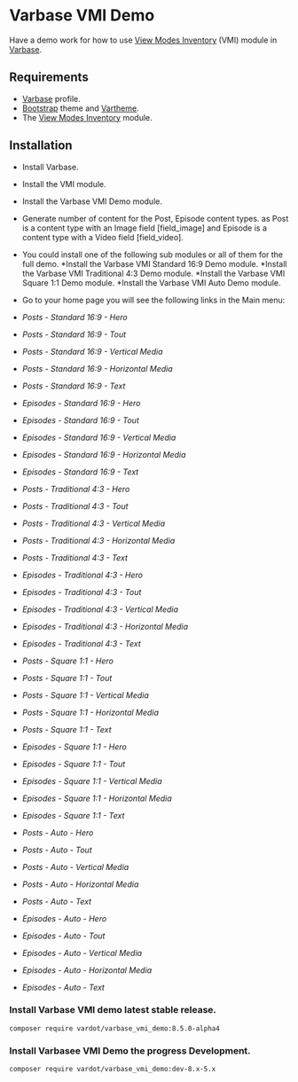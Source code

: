 # Varbase VMI Demo

Have a demo work for how to use
 [View Modes Inventory](https://www.drupal.org/project/vmi) (VMI) module in
 [Varbase](https://www.drupal.org/project/varbase).


## Requirements
* [Varbase](https://www.drupal.org/project/varbase) profile.
* [Bootstrap](https://www.drupal.org/project/bootstrap) theme
  and [Vartheme](https://www.drupal.org/project/vartheme).
* The [View Modes Inventory](https://www.drupal.org/project/vmi) module.

## Installation
* Install Varbase.
* Install the VMI module.
* Install the Varbase VMI Demo module.
* Generate number of content for the Post, Episode content types.
  as Post is a content type with an Image field [field_image]
  and Episode is a content type with a Video field [field_video].
* You could install one of the following sub modules or all of them for the
  full demo. 
*Install the Varbase VMI Standard 16:9 Demo module.
*Install the Varbase VMI Traditional 4:3 Demo module.
*Install the Varbase VMI Square 1:1 Demo module.
*Install the Varbase VMI Auto Demo module.

* Go to your home page you will see the following links in the Main menu:

* *Posts - Standard 16:9 - Hero*
* *Posts - Standard 16:9 - Tout*
* *Posts - Standard 16:9 - Vertical Media*
* *Posts - Standard 16:9 - Horizontal Media*
* *Posts - Standard 16:9 - Text*

* *Episodes - Standard 16:9 - Hero*
* *Episodes - Standard 16:9 - Tout*
* *Episodes - Standard 16:9 - Vertical Media*
* *Episodes - Standard 16:9 - Horizontal Media*
* *Episodes - Standard 16:9 - Text*

* *Posts - Traditional 4:3 - Hero*
* *Posts - Traditional 4:3 - Tout*
* *Posts - Traditional 4:3 - Vertical Media*
* *Posts - Traditional 4:3 - Horizontal Media*
* *Posts - Traditional 4:3 - Text*

* *Episodes - Traditional 4:3 - Hero*
* *Episodes - Traditional 4:3 - Tout*
* *Episodes - Traditional 4:3 - Vertical Media*
* *Episodes - Traditional 4:3 - Horizontal Media*
* *Episodes - Traditional 4:3 - Text*

* *Posts - Square 1:1 - Hero*
* *Posts - Square 1:1 - Tout*
* *Posts - Square 1:1 - Vertical Media*
* *Posts - Square 1:1 - Horizontal Media*
* *Posts - Square 1:1 - Text*

* *Episodes - Square 1:1 - Hero*
* *Episodes - Square 1:1 - Tout*
* *Episodes - Square 1:1 - Vertical Media*
* *Episodes - Square 1:1 - Horizontal Media*
* *Episodes - Square 1:1 - Text*

* *Posts - Auto - Hero*
* *Posts - Auto - Tout*
* *Posts - Auto - Vertical Media*
* *Posts - Auto - Horizontal Media*
* *Posts - Auto - Text*

* *Episodes - Auto - Hero*
* *Episodes - Auto - Tout*
* *Episodes - Auto - Vertical Media*
* *Episodes - Auto - Horizontal Media*
* *Episodes - Auto - Text*

### Install Varbase VMI demo latest stable release.
```
composer require vardot/varbase_vmi_demo:8.5.0-alpha4
```

### Install Varbasee VMI Demo the progress Development.
```
composer require vardot/varbase_vmi_demo:dev-8.x-5.x
```
